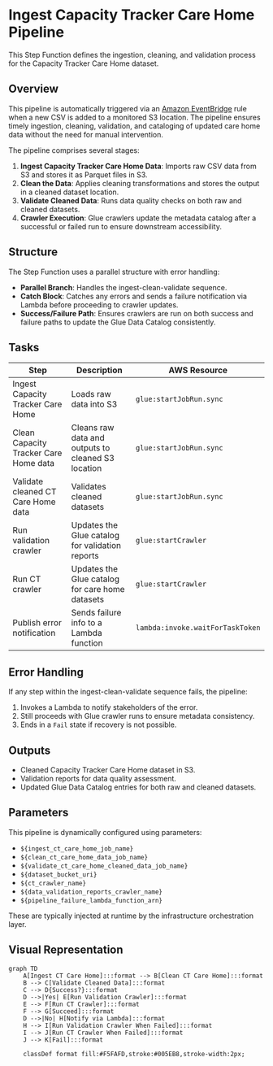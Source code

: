 # Ingest Capacity Tracker Care Home Pipeline

This Step Function defines the ingestion, cleaning, and validation process for the Capacity Tracker Care Home dataset.

## Overview

This pipeline is automatically triggered via an [Amazon EventBridge](https://docs.aws.amazon.com/eventbridge/latest/userguide/what-is-amazon-eventbridge.html) rule when a new CSV is added to a monitored S3 location. The pipeline ensures timely ingestion, cleaning, validation, and cataloging of updated care home data without the need for manual intervention.

The pipeline comprises several stages:

1. **Ingest Capacity Tracker Care Home Data**: Imports raw CSV data from S3 and stores it as Parquet files in S3.
2. **Clean the Data**: Applies cleaning transformations and stores the output in a cleaned dataset location.
3. **Validate Cleaned Data**: Runs data quality checks on both raw and cleaned datasets.
4. **Crawler Execution**: Glue crawlers update the metadata catalog after a successful or failed run to ensure downstream accessibility.

## Structure

The Step Function uses a parallel structure with error handling:

- **Parallel Branch**: Handles the ingest-clean-validate sequence.
- **Catch Block**: Catches any errors and sends a failure notification via Lambda before proceeding to crawler updates.
- **Success/Failure Path**: Ensures crawlers are run on both success and failure paths to update the Glue Data Catalog consistently.

## Tasks

| Step | Description | AWS Resource |
|------|-------------|--------------|
| Ingest Capacity Tracker Care Home | Loads raw data into S3 | `glue:startJobRun.sync` |
| Clean Capacity Tracker Care Home data | Cleans raw data and outputs to cleaned S3 location | `glue:startJobRun.sync` |
| Validate cleaned CT Care Home data | Validates cleaned datasets | `glue:startJobRun.sync` |
| Run validation crawler | Updates the Glue catalog for validation reports | `glue:startCrawler` |
| Run CT crawler | Updates the Glue catalog for care home datasets | `glue:startCrawler` |
| Publish error notification | Sends failure info to a Lambda function | `lambda:invoke.waitForTaskToken` |

## Error Handling

If any step within the ingest-clean-validate sequence fails, the pipeline:

1. Invokes a Lambda to notify stakeholders of the error.
2. Still proceeds with Glue crawler runs to ensure metadata consistency.
3. Ends in a `Fail` state if recovery is not possible.

## Outputs

- Cleaned Capacity Tracker Care Home dataset in S3.
- Validation reports for data quality assessment.
- Updated Glue Data Catalog entries for both raw and cleaned datasets.

## Parameters

This pipeline is dynamically configured using parameters:

- `${ingest_ct_care_home_job_name}`
- `${clean_ct_care_home_data_job_name}`
- `${validate_ct_care_home_cleaned_data_job_name}`
- `${dataset_bucket_uri}`
- `${ct_crawler_name}`
- `${data_validation_reports_crawler_name}`
- `${pipeline_failure_lambda_function_arn}`

These are typically injected at runtime by the infrastructure orchestration layer.

## Visual Representation

```{mermaid}
graph TD
    A[Ingest CT Care Home]:::format --> B[Clean CT Care Home]:::format
    B --> C[Validate Cleaned Data]:::format
    C --> D{Success?}:::format
    D -->|Yes| E[Run Validation Crawler]:::format
    E --> F[Run CT Crawler]:::format
    F --> G[Succeed]:::format
    D -->|No| H[Notify via Lambda]:::format
    H --> I[Run Validation Crawler When Failed]:::format
    I --> J[Run CT Crawler When Failed]:::format
    J --> K[Fail]:::format

    classDef format fill:#F5FAFD,stroke:#005EB8,stroke-width:2px;
```
